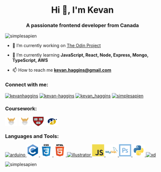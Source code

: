 <h1 align="center">Hi 👋, I'm Kevan</h1>
<h3 align="center">A passionate frontend developer from Canada</h3>

<p align="left"> <img src="https://komarev.com/ghpvc/?username=simplesapien&label=Profile%20views&color=0e75b6&style=flat" alt="simplesapien" /> </p>

- 🔭 I’m currently working on [The Odin Project](https://www.theodinproject.com/paths/full-stack-javascript)

- 🌱 I’m currently learning **JavaScript, React, Node, Express, Mongo, TypeScript, AWS**

- 📫 How to reach me **kevan.haggins@gmail.com**

<h3 align="left">Connect with me:</h3>
<p align="left">
<a href="https://twitter.com/kevanhaggins" target="blank"><img align="center" src="https://raw.githubusercontent.com/rahuldkjain/github-profile-readme-generator/master/src/images/icons/Social/twitter.svg" alt="kevanhaggins" height="30" width="40" /></a>
<a href="https://linkedin.com/in/kevan-haggins" target="blank"><img align="center" src="https://raw.githubusercontent.com/rahuldkjain/github-profile-readme-generator/master/src/images/icons/Social/linked-in-alt.svg" alt="kevan-haggins" height="30" width="40" /></a>
<a href="https://www.hackerrank.com/kevan_haggins" target="blank"><img align="center" src="https://raw.githubusercontent.com/rahuldkjain/github-profile-readme-generator/master/src/images/icons/Social/hackerrank.svg" alt="kevan_haggins" height="30" width="40" /></a>
<a href="https://www.leetcode.com/simplesapien" target="blank"><img align="center" src="https://raw.githubusercontent.com/rahuldkjain/github-profile-readme-generator/master/src/images/icons/Social/leet-code.svg" alt="simplesapien" height="30" width="40" /></a>
</p>


<h3 align="left">Coursework:</h3>
<p align="left">
<a href="https://github.com/The-Odin-Project-Foundations" target="blank"><img align="center" src="odinlogo.png" alt="kevanhaggins" height="30" width="40" /></a>
<a href="https://github.com/The-Odin-Project-Full-Stack-JavaScript" target="blank"><img align="center" src="odinlogo.png" alt="kevan-haggins" height="30" width="40" /></a>
<a href="https://github.com/CS50-Projects" target="blank"><img align="center" src="harvard.jfif" alt="kevan_haggins" height="30" width="40" /></a>
<a href="https://github.com/Humber-Projects" target="blank"><img align="center" src="humber.jpg" alt="simplesapien" height="30" width="40" /></a>
</p>

<h3 align="left">Languages and Tools:</h3>
<p align="left"> <a href="https://www.arduino.cc/" target="_blank" rel="noreferrer"> <img src="https://cdn.worldvectorlogo.com/logos/arduino-1.svg" alt="arduino" width="40" height="40"/> </a> <a href="https://www.cprogramming.com/" target="_blank" rel="noreferrer"> <img src="https://raw.githubusercontent.com/devicons/devicon/master/icons/c/c-original.svg" alt="c" width="40" height="40"/> </a> <a href="https://www.w3schools.com/css/" target="_blank" rel="noreferrer"> <img src="https://raw.githubusercontent.com/devicons/devicon/master/icons/css3/css3-original-wordmark.svg" alt="css3" width="40" height="40"/> </a> <a href="https://www.w3.org/html/" target="_blank" rel="noreferrer"> <img src="https://raw.githubusercontent.com/devicons/devicon/master/icons/html5/html5-original-wordmark.svg" alt="html5" width="40" height="40"/> </a> <a href="https://www.adobe.com/in/products/illustrator.html" target="_blank" rel="noreferrer"> <img src="https://www.vectorlogo.zone/logos/adobe_illustrator/adobe_illustrator-icon.svg" alt="illustrator" width="40" height="40"/> </a> <a href="https://developer.mozilla.org/en-US/docs/Web/JavaScript" target="_blank" rel="noreferrer"> <img src="https://raw.githubusercontent.com/devicons/devicon/master/icons/javascript/javascript-original.svg" alt="javascript" width="40" height="40"/> </a> <a href="https://www.mysql.com/" target="_blank" rel="noreferrer"> <img src="https://raw.githubusercontent.com/devicons/devicon/master/icons/mysql/mysql-original-wordmark.svg" alt="mysql" width="40" height="40"/> </a> <a href="https://www.photoshop.com/en" target="_blank" rel="noreferrer"> <img src="https://raw.githubusercontent.com/devicons/devicon/master/icons/photoshop/photoshop-line.svg" alt="photoshop" width="40" height="40"/> </a> <a href="https://www.python.org" target="_blank" rel="noreferrer"> <img src="https://raw.githubusercontent.com/devicons/devicon/master/icons/python/python-original.svg" alt="python" width="40" height="40"/> </a> <a href="https://www.adobe.com/products/xd.html" target="_blank" rel="noreferrer"> <img src="https://cdn.worldvectorlogo.com/logos/adobe-xd.svg" alt="xd" width="40" height="40"/> </a> </p>

<p><img align="left" src="https://github-readme-stats.vercel.app/api/top-langs?username=simplesapien&show_icons=true&theme=tokyonight&locale=en&layout=compact" alt="simplesapien" /></p>
